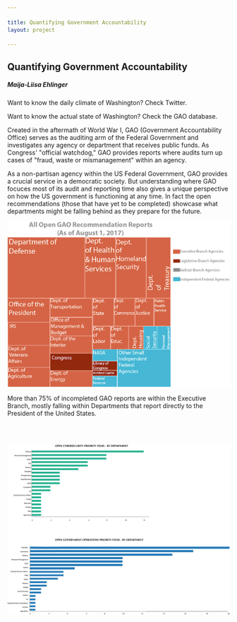 ```yaml
---

title: Quantifying Government Accountability
layout: project

---
```


## Quantifying Government Accountability

##### Maija-Liisa Ehlinger



Want to know the daily climate of Washington?
Check Twitter.

Want to know the actual state of Washington?
Check the GAO database. 

Created in the aftermath of World War I, GAO (Government Accountability Office) serves as the auditing arm of the Federal Government and investigates any agency or department that receives public funds. As Congress' "official watchdog," GAO provides reports where audits turn up cases of "fraud, waste or mismanagement" within an agency. 

As a non-partisan agency within the US Federal Government, GAO provides a crucial service in a democratic society. But understanding where GAO focuces most of its audit and reporting time also gives a unique perspective on how the US government is functioning at any time. In fact the open recommendations (those that have yet to be completed) showcase what departments might be falling behind as they prepare for the future. 





![](totalTRUE.png)


More than 75% of incompleted GAO reports are within the Executive Branch, mostly falling within Departments that report directly to the President of the United States. 

<br>

</br>



![](diffpriority.png)


